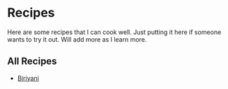 # Recipes
Here are some recipes that I can cook well. Just putting it here if someone wants to try it out. Will add more as I learn more.

## All Recipes
- [Biriyani](/recipes/biriyani.md)